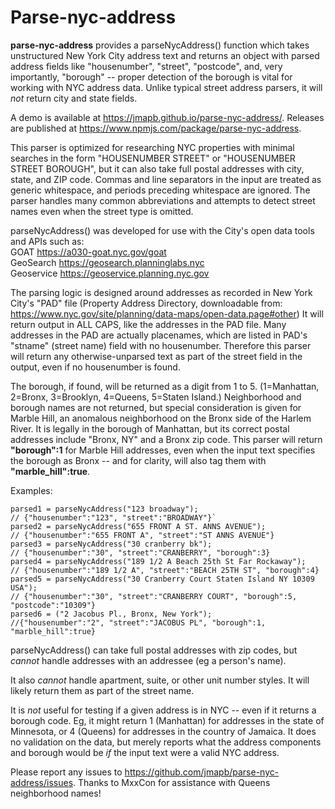 # Parse-nyc-address

**parse-nyc-address** provides a parseNycAddress() function which takes unstructured New York City address text and returns an object with parsed address fields like "housenumber", "street", "postcode", and, very importantly, "borough" -- proper detection of the borough is vital for working with NYC address data. Unlike typical street address parsers, it will *not* return city and state fields.

A demo is available at https://jmapb.github.io/parse-nyc-address/. Releases are published at https://www.npmjs.com/package/parse-nyc-address.

This parser is optimized for researching NYC properties with minimal searches in the form "HOUSENUMBER STREET" or "HOUSENUMBER STREET BOROUGH", but it can also take full postal addresses with city, state, and ZIP code. Commas and line separators in the input are treated as generic whitespace, and periods preceding whitespace are ignored. The parser handles many common abbreviations and attempts to detect street names even when the street type is omitted.

parseNycAddress() was developed for use with the City's open data tools and APIs such as:<br>
GOAT https://a030-goat.nyc.gov/goat<br>
GeoSearch https://geosearch.planninglabs.nyc<br>
Geoservice https://geoservice.planning.nyc.gov<br>

The parsing logic is designed around addresses as recorded in New York City's "PAD" file (Property Address Directory, downloadable from:
https://www.nyc.gov/site/planning/data-maps/open-data.page#other)
It will return output in ALL CAPS, like the addresses in the PAD file. Many addresses in the PAD are actually placenames, which are listed in PAD's "stname" (street name) field with no housenumber. Therefore this parser will return any otherwise-unparsed text as part of the street field in the output, even if no housenumber is found.

The borough, if found, will be returned as a digit from 1 to 5. (1=Manhattan, 2=Bronx, 3=Brooklyn, 4=Queens, 5=Staten Island.) Neighborhood and borough names are not returned, but special consideration is given for Marble Hill, an anomalous neighborhood on the Bronx side of the Harlem River. It is legally in the borough of Manhattan, but its correct postal addresses include "Bronx, NY" and a Bronx zip code. This parser will return **"borough":1** for Marble Hill addresses, even when the input text specifies the borough as Bronx -- and for clarity, will also tag them with  **"marble_hill":true**.

Examples:
```
parsed1 = parseNycAddress("123 broadway");
// {"housenumber":"123", "street":"BROADWAY"}`
parsed2 = parseNycAddress("655 FRONT A ST. ANNS AVENUE");
// {"housenumber":"655 FRONT A", "street":"ST ANNS AVENUE"}
parsed3 = parseNycAddress("30 cranberry bk");
// {"housenumber":"30", "street":"CRANBERRY", "borough":3}
parsed4 = parseNycAddress("189 1/2 A Beach 25th St Far Rockaway");
// {"housenumber":"189 1/2 A", "street":"BEACH 25TH ST", "borough":4}
parsed5 = parseNycAddress("30 Cranberry Court Staten Island NY 10309 USA");
// {"housenumber":"30", "street":"CRANBERRY COURT", "borough":5, "postcode":"10309"}
parsed6 = ("2 Jacobus Pl., Bronx, New York");
//{"housenumber":"2", "street":"JACOBUS PL", "borough":1, "marble_hill":true}
```

parseNycAddress() can take full postal addresses with zip codes, but *cannot* handle addresses with an addressee (eg a person's name).

It also *cannot* handle apartment, suite, or other unit number styles. It will likely return them as part of the street name.

It is *not* useful for testing if a given address is in NYC -- even if it returns a borough code. Eg, it might return 1 (Manhattan) for addresses in the state of Minnesota, or 4 (Queens) for addresses in the country of Jamaica. It does no validation on the data, but merely reports what the address components and borough would be *if* the input text were a valid NYC address.

Please report any issues to https://github.com/jmapb/parse-nyc-address/issues. Thanks to MxxCon for assistance with Queens neighborhood names!
